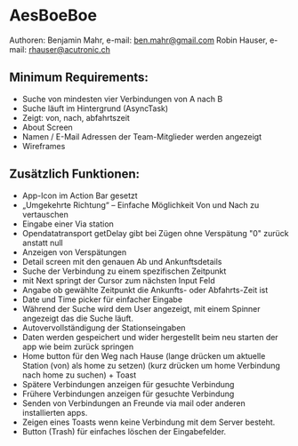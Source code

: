 AesBoeBoe
==========

Authoren:
Benjamin Mahr, e-mail: ben.mahr@gmail.com
Robin Hauser, e-mail: rhauser@acutronic.ch


Minimum Requirements:
---------------------

 - Suche von mindesten vier Verbindungen von A nach B
 - Suche läuft im Hintergrund (AsyncTask)
 - Zeigt: von, nach, abfahrtszeit
 - About Screen
 - Namen / E-Mail Adressen der Team-Mitglieder werden angezeigt
 - Wireframes
 
 Zusätzlich Funktionen:
 ----------------------
 - App-Icon im Action Bar gesetzt
 - „Umgekehrte Richtung“ – Einfache Möglichkeit Von und Nach zu vertauschen
 - Eingabe einer Via station
 - Opendatatransport getDelay gibt bei Zügen ohne Verspätung "0" zurück anstatt null
 - Anzeigen von Verspätungen
 - Detail screen mit den genauen Ab und Ankunftsdetails
 - Suche der Verbindung zu einem spezifischen Zeitpunkt
 - mit Next springt der Cursor zum nächsten Input Feld
 - Angabe ob gewählte Zeitpunkt die Ankunfts- oder Abfahrts-Zeit ist
 - Date und Time picker für einfacher Eingabe
 - Während der Suche wird dem User angezeigt, mit einem Spinner angezeigt das die Suche läuft. 
 - Autovervollständigung der Stationseingaben
 - Daten werden gespeichert und wider hergestellt beim neu starten der app wie beim zurück springen
 - Home button für den Weg nach Hause (lange drücken um aktuelle Station (von) als home zu setzen) (kurz drücken um home Verbindung nach home zu suchen) + Toast
 - Spätere Verbindungen anzeigen für gesuchte Verbindung
 - Frühere Verbindungen anzeigen für gesuchte Verbindung
 - Senden von Verbindungen an Freunde via mail oder anderen installierten apps. 
 - Zeigen eines Toasts wenn keine Verbindung mit dem Server besteht. 
 - Button (Trash) für einfaches löschen der Eingabefelder.
	
	

  
  
  